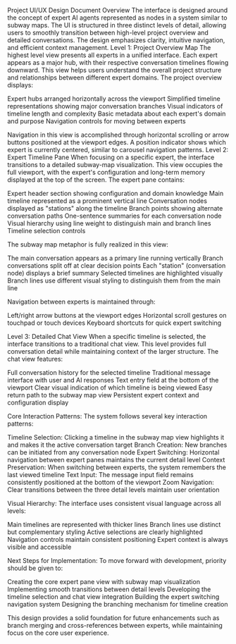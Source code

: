 Project UI/UX Design Document
Overview
The interface is designed around the concept of expert AI agents represented as nodes in a system similar to subway maps. The UI is structured in three distinct levels of detail, allowing users to smoothly transition between high-level project overview and detailed conversations. The design emphasizes clarity, intuitive navigation, and efficient context management.
Level 1: Project Overview Map
The highest level view presents all experts in a unified interface. Each expert appears as a major hub, with their respective conversation timelines flowing downward. This view helps users understand the overall project structure and relationships between different expert domains.
The project overview displays:

Expert hubs arranged horizontally across the viewport
Simplified timeline representations showing major conversation branches
Visual indicators of timeline length and complexity
Basic metadata about each expert's domain and purpose
Navigation controls for moving between experts

Navigation in this view is accomplished through horizontal scrolling or arrow buttons positioned at the viewport edges. A position indicator shows which expert is currently centered, similar to carousel navigation patterns.
Level 2: Expert Timeline Pane
When focusing on a specific expert, the interface transitions to a detailed subway-map visualization. This view occupies the full viewport, with the expert's configuration and long-term memory displayed at the top of the screen.
The expert pane contains:

Expert header section showing configuration and domain knowledge
Main timeline represented as a prominent vertical line
Conversation nodes displayed as "stations" along the timeline
Branch points showing alternate conversation paths
One-sentence summaries for each conversation node
Visual hierarchy using line weight to distinguish main and branch lines
Timeline selection controls

The subway map metaphor is fully realized in this view:

The main conversation appears as a primary line running vertically
Branch conversations split off at clear decision points
Each "station" (conversation node) displays a brief summary
Selected timelines are highlighted visually
Branch lines use different visual styling to distinguish them from the main line

Navigation between experts is maintained through:

Left/right arrow buttons at the viewport edges
Horizontal scroll gestures on touchpad or touch devices
Keyboard shortcuts for quick expert switching

Level 3: Detailed Chat View
When a specific timeline is selected, the interface transitions to a traditional chat view. This level provides full conversation detail while maintaining context of the larger structure.
The chat view features:

Full conversation history for the selected timeline
Traditional message interface with user and AI responses
Text entry field at the bottom of the viewport
Clear visual indication of which timeline is being viewed
Easy return path to the subway map view
Persistent expert context and configuration display

Core Interaction Patterns:
The system follows several key interaction patterns:

Timeline Selection: Clicking a timeline in the subway map view highlights it and makes it the active conversation target
Branch Creation: New branches can be initiated from any conversation node
Expert Switching: Horizontal navigation between expert panes maintains the current detail level
Context Preservation: When switching between experts, the system remembers the last viewed timeline
Text Input: The message input field remains consistently positioned at the bottom of the viewport
Zoom Navigation: Clear transitions between the three detail levels maintain user orientation

Visual Hierarchy:
The interface uses consistent visual language across all levels:

Main timelines are represented with thicker lines
Branch lines use distinct but complementary styling
Active selections are clearly highlighted
Navigation controls maintain consistent positioning
Expert context is always visible and accessible

Next Steps for Implementation:
To move forward with development, priority should be given to:

Creating the core expert pane view with subway map visualization
Implementing smooth transitions between detail levels
Developing the timeline selection and chat view integration
Building the expert switching navigation system
Designing the branching mechanism for timeline creation

This design provides a solid foundation for future enhancements such as branch merging and cross-references between experts, while maintaining focus on the core user experience.